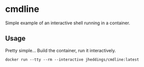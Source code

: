 # cmdline

Simple example of an interactive shell running in a container.

## Usage

Pretty simple...  Build the container, run it interactively.

    docker run --tty --rm --interactive jheddings/cmdline:latest
